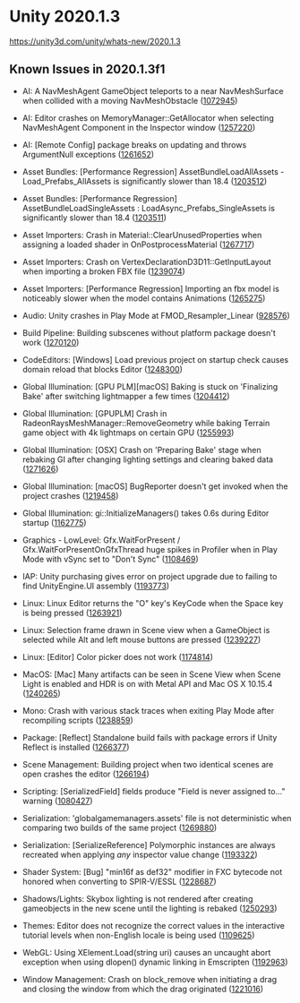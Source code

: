# Unity 2020.1.3
https://unity3d.com/unity/whats-new/2020.1.3

## Known Issues in 2020.1.3f1

<ul>
<li><p>AI: A NavMeshAgent GameObject teleports to a near NavMeshSurface when collided with a moving NavMeshObstacle (<a href="https://issuetracker.unity3d.com/issues/a-navmeshagent-gameobject-teleports-to-a-near-navmeshsurface-when-collided-with-a-moving-navmeshobstacle">1072945</a>)</p></li>
<li><p>AI: Editor crashes on MemoryManager::GetAllocator when selecting NavMeshAgent Component in the Inspector window (<a href="https://issuetracker.unity3d.com/issues/editor-crashes-on-memorymanager-getallocator-when-selecting-navmeshagent-component-in-the-inspector-window">1257220</a>)</p></li>
<li><p>AI: [Remote Config] package breaks on updating and throws ArgumentNull exceptions (<a href="https://issuetracker.unity3d.com/issues/remote-config-package-breaks-on-updating-and-throws-argumentnull-exceptions">1261652</a>)</p></li>
<li><p>Asset Bundles: [Performance Regression] AssetBundleLoadAllAssets - Load_Prefabs_AllAssets is significantly slower than 18.4 (<a href="https://issuetracker.unity3d.com/issues/performance-regression-assetbundleloadallassets-load-prefabs-allassets-is-significantly-slower-than-18-dot-4">1203512</a>)</p></li>
<li><p>Asset Bundles: [Performance Regression] AssetBundleLoadSingleAssets : LoadAsync_Prefabs_SingleAssets is significantly slower than 18.4 (<a href="https://issuetracker.unity3d.com/issues/assetbundleloadsingleassets-loadasync-prefabs-singleassets-is-significantly-slower-than-18-dot-4">1203511</a>)</p></li>
<li><p>Asset Importers: Crash in Material::ClearUnusedProperties when assigning a loaded shader in OnPostprocessMaterial (<a href="https://issuetracker.unity3d.com/issues/crash-in-material-clearunusedproperties-when-assigning-a-loaded-shader-in-onpostprocessmaterial">1267717</a>)</p></li>
<li><p>Asset Importers: Crash on VertexDeclarationD3D11::GetInputLayout when importing a broken FBX file (<a href="https://issuetracker.unity3d.com/issues/crash-on-vertexdeclarationd3d11-getinputlayout-when-importing-a-broken-fbx-file">1239074</a>)</p></li>
<li><p>Asset Importers: [Performance Regression] Importing an fbx model is noticeably slower when the model contains Animations (<a href="https://issuetracker.unity3d.com/issues/performance-regression-importing-an-fbx-model-is-noticeably-slower-when-the-model-contains-animations">1265275</a>)</p></li>
<li><p>Audio: Unity crashes in Play Mode at FMOD_Resampler_Linear (<a href="https://issuetracker.unity3d.com/issues/unity-crashes-in-play-mode-at-fmod-resampler-linear">928576</a>)</p></li>
<li><p>Build Pipeline: Building subscenes without platform package doesn't work (<a href="https://issuetracker.unity3d.com/issues/building-subscenes-without-platform-package-doesnt-work">1270120</a>)</p></li>
<li><p>CodeEditors: [Windows] Load previous project on startup check causes domain reload that blocks Editor (<a href="https://issuetracker.unity3d.com/issues/windows-application-dot-reload-and-window-dot-repaint-dialog-block-editor">1248300</a>)</p></li>
<li><p>Global Illumination: [GPU PLM][macOS] Baking is stuck on 'Finalizing Bake' after switching lightmapper a few times (<a href="https://issuetracker.unity3d.com/issues/unable-to-bake-after-switching-lightmapper-a-few-times">1204412</a>)</p></li>
<li><p>Global Illumination: [GPUPLM] Crash in RadeonRaysMeshManager::RemoveGeometry while baking Terrain game object with 4k lightmaps on certain GPU (<a href="https://issuetracker.unity3d.com/issues/global-illumination-editor-crashes-while-baking-terrain-game-object-using-progressive-gpu-lightmapper">1255993</a>)</p></li>
<li><p>Global Illumination: [OSX] Crash on 'Preparing Bake' stage when rebaking GI after changing lighting settings and clearing baked data (<a href="https://issuetracker.unity3d.com/issues/osx-crash-on-preparing-bake-stage-when-rebaking-gi-after-changing-lighting-settings-and-clearing-baked-data">1271626</a>)</p></li>
<li><p>Global Illumination: [macOS] BugReporter doesn't get invoked when the project crashes (<a href="https://issuetracker.unity3d.com/issues/macos-bugreporter-doesnt-get-invoked-when-the-project-crashes">1219458</a>)</p></li>
<li><p>Global Illumination: gi::InitializeManagers() takes 0.6s during Editor startup (<a href="https://issuetracker.unity3d.com/issues/gi-initializemanagers-takes-0-dot-4s-during-editor-startup">1162775</a>)</p></li>
<li><p>Graphics - LowLevel: Gfx.WaitForPresent / Gfx.WaitForPresentOnGfxThread huge spikes in Profiler when in Play Mode with vSync set to "Don't Sync" (<a href="https://issuetracker.unity3d.com/issues/gfx-dot-waitforpresent-huge-spikes-in-profiler-when-vsync-is-off">1108469</a>)</p></li>
<li><p>IAP: Unity purchasing gives error on project upgrade due to failing to find UnityEngine.UI assembly (<a href="https://issuetracker.unity3d.com/issues/unity-purchasing-fails-to-load-due-to-failing-to-find-unityengine-dot-ui-assembly">1193773</a>)</p></li>
<li><p>Linux: Linux Editor returns the "O" key's KeyCode when the Space key is being pressed (<a href="https://issuetracker.unity3d.com/issues/linux-editor-returns-the-o-keys-keycode-when-the-space-key-is-being-pressed">1263921</a>)</p></li>
<li><p>Linux: Selection frame drawn in Scene view when a GameObject is selected while Alt and left mouse buttons are pressed (<a href="https://issuetracker.unity3d.com/issues/selection-frame-drawn-in-scene-view-when-a-gameobject-is-selected-while-alt-and-left-mouse-buttons-are-pressed">1239227</a>)</p></li>
<li><p>Linux: [Editor] Color picker does not work (<a href="https://issuetracker.unity3d.com/issues/linux-editor-color-picker-does-not-work">1174814</a>)</p></li>
<li><p>MacOS: [Mac] Many artifacts can be seen in Scene View when Scene Light is enabled and HDR is on with Metal API and Mac OS X 10.15.4 (<a href="https://issuetracker.unity3d.com/issues/mac-many-artifacts-can-be-seen-in-scene-view-when-scene-light-is-enabled-on-with-metal-api-and-mac-os-x-10-dot-15-dot-4">1240265</a>)</p></li>
<li><p>Mono: Crash with various stack traces when exiting Play Mode after recompiling scripts (<a href="https://issuetracker.unity3d.com/issues/crash-with-various-stack-traces-when-exiting-play-mode-after-recompiling-scripts">1238859</a>)</p></li>
<li><p>Package: [Reflect] Standalone build fails with package errors if Unity Reflect is installed (<a href="https://issuetracker.unity3d.com/issues/reflect-standalone-build-fails-with-package-errors-if-unity-reflect-is-installed">1266377</a>)</p></li>
<li><p>Scene Management: Building project when two identical scenes are open crashes the editor (<a href="https://issuetracker.unity3d.com/issues/building-project-when-two-identical-scenes-are-open-crashes-the-editor">1266194</a>)</p></li>
<li><p>Scripting: [SerializedField] fields produce "Field is never assigned to..." warning (<a href="https://issuetracker.unity3d.com/issues/serializedfield-fields-produce-field-is-never-assigned-to-dot-dot-dot-warning">1080427</a>)</p></li>
<li><p>Serialization: 'globalgamemanagers.assets' file is not deterministic when comparing two builds of the same project (<a href="https://issuetracker.unity3d.com/issues/globalgamemanagers-dot-assets-file-is-not-deterministic-when-comparing-two-builds-of-the-same-project">1269880</a>)</p></li>
<li><p>Serialization: [SerializeReference] Polymorphic instances are always recreated when applying <em>any</em> inspector value change (<a href="https://issuetracker.unity3d.com/issues/serializereference-non-serialized-initialized-fields-lose-their-values-when-entering-play-mode">1193322</a>)</p></li>
<li><p>Shader System: [Bug] "min16f as def32" modifier in FXC bytecode not honored when converting to SPIR-V/ESSL (<a href="https://issuetracker.unity3d.com/issues/min16f-as-def32-modifier-in-fxc-bytecode-not-honored-when-converting-to-spir-v-slash-essl">1228687</a>)</p></li>
<li><p>Shadows/Lights: Skybox lighting is not rendered after creating gameobjects in the new scene until the lighting is rebaked (<a href="https://issuetracker.unity3d.com/issues/skybox-lighting-is-not-shown-after-creating-new-gameobjects-in-the-new-scene">1250293</a>)</p></li>
<li><p>Themes: Editor does not recognize the correct values in the interactive tutorial levels when non-English locale is being used (<a href="https://issuetracker.unity3d.com/issues/editor-does-not-recognize-the-correct-values-in-the-interactive-tutorial-levels-when-non-english-locale-is-being-used">1109625</a>)</p></li>
<li><p>WebGL:  Using XElement.Load(string uri) causes an uncaught abort exception when using dlopen() dynamic linking in Emscripten (<a href="https://issuetracker.unity3d.com/issues/webgl-built-project-causes-an-uncaught-abort-exception-when-using-dlopen-dynamic-linking-in-emscripten">1192963</a>)</p></li>
<li><p>Window Management: Crash on block_remove when initiating a drag and closing the window from which the drag originated (<a href="https://issuetracker.unity3d.com/issues/crash-on-block-remove-when-initiating-a-drag-and-closing-the-window-from-which-the-drag-originated">1221016</a>)</p></li>
</ul>
